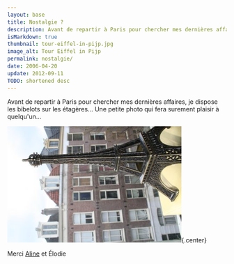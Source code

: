 ```yaml
---
layout: base
title: Nostalgie ?
description: Avant de repartir à Paris pour chercher mes dernières affaires, je dispose les bibelots sur les étagères... Une petite photo qui fera surement plaisir à qu
isMarkdown: true
thumbnail: tour-eiffel-in-pijp.jpg
image_alt: Tour Eiffel in Pijp
permalink: nostalgie/
date: 2006-04-20
update: 2012-09-11
TODO: shortened desc 
---
```


Avant de repartir à Paris pour chercher mes dernières affaires, je dispose les bibelots sur les étagères... Une petite photo qui fera surement plaisir à quelqu'un...

![Tour Eiffel in Pijp](tour-eiffel-in-pijp.jpg){.center}

Merci [Aline](/briquets-aline) et Élodie